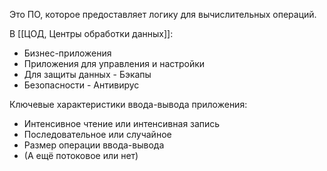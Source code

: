 Это ПО, которое предоставляет логику для вычислительных операций.

В [[ЦОД, Центры обработки данных]]:
- Бизнес-приложения
- Приложения для управления и настройки
- Для защиты данных - Бэкапы
- Безопасности - Антивирус

Ключевые характеристики ввода-вывода приложения:
- Интенсивное чтение или интенсивная запись
- Последовательное или случайное
- Размер операции ввода-вывода
- (А ещё потоковое или нет)